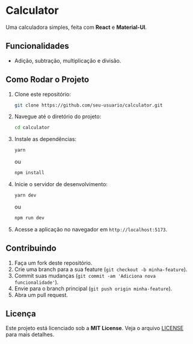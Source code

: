 # Calculator

Uma calculadora simples, feita com **React** e **Material-UI**.

## Funcionalidades

- Adição, subtração, multiplicação e divisão.

## Como Rodar o Projeto

1. Clone este repositório:

   ```bash
   git clone https://github.com/seu-usuario/calculator.git
   ```

2. Navegue até o diretório do projeto:

   ```bash
   cd calculator
   ```

3. Instale as dependências:

   ```bash
   yarn
   ```
   ou
   ```bash
   npm install
   ```

4. Inicie o servidor de desenvolvimento:

   ```bash
   yarn dev
   ```
   ou
   ```bash
   npm run dev
   ```

5. Acesse a aplicação no navegador em `http://localhost:5173`.

## Contribuindo

1. Faça um fork deste repositório.
2. Crie uma branch para a sua feature (`git checkout -b minha-feature`).
3. Commit suas mudanças (`git commit -am 'Adiciona nova funcionalidade'`).
4. Envie para o branch principal (`git push origin minha-feature`).
5. Abra um pull request.

## Licença

Este projeto está licenciado sob a **MIT License**. Veja o arquivo [LICENSE](./LICENSE.md) para mais detalhes.
